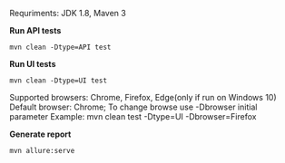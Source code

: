 Requriments: JDK 1.8, Maven 3

**Run API tests**

`mvn clean -Dtype=API test`

**Run UI tests**

`mvn clean -Dtype=UI test`

Supported browsers: Chrome, Firefox, Edge(only if run on Windows 10)
Default browser: Chrome;
To change browse use -Dbrowser initial parameter
Example: mvn clean test -Dtype=UI -Dbrowser=Firefox

**Generate report**

`mvn allure:serve`
